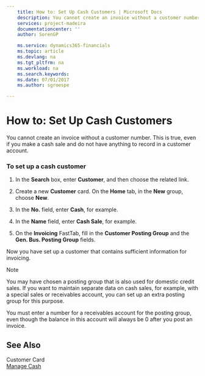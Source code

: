 ```yaml
---
    title: How to: Set Up Cash Customers | Microsoft Docs
    description: You cannot create an invoice without a customer number. This is true, even if you make a cash sale and do not have anything to record in a customer account.
    services: project-madeira
    documentationcenter: ''
    author: SorenGP

    ms.service: dynamics365-financials
    ms.topic: article
    ms.devlang: na
    ms.tgt_pltfrm: na
    ms.workload: na
    ms.search.keywords:
    ms.date: 07/01/2017
    ms.author: sgroespe

---
```

# How to: Set Up Cash Customers
You cannot create an invoice without a customer number. This is true, even if you make a cash sale and do not have anything to record in a customer account.  
  
### To set up a cash customer  
  
1.  In the **Search** box, enter **Customer**, and then choose the related link.  
  
2.  Create a new **Customer** card. On the **Home** tab, in the **New** group, choose **New**.  
  
3.  In the **No.** field, enter **Cash**, for example.  
  
4.  In the **Name** field, enter **Cash Sale**, for example.  
  
5.  On the **Invoicing** FastTab, fill in the **Customer Posting Group** and the **Gen. Bus. Posting Group** fields.  
  
 Now you have set up a customer that contains sufficient information for invoicing.  
  
> [!NOTE]  
>  You may have chosen a posting group that is also used for domestic credit sales. If you want to maintain separate data on cash sales, for example, with a special sales or receivables account, you can set up an extra posting group for this purpose.  
>   
>  You must enter a number for a receivables account for the posting group, even though the balance in this account will always be 0 after you post an invoice.  
  
## See Also  
 Customer Card   
 [Manage Cash](../manage-cash.md)